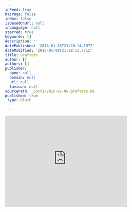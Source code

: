 ```yaml
---
inFeed: true
hasPage: false
inNav: false
isBasedOnUrl: null
inLanguage: null
starred: true
keywords: []
description: ''
datePublished: '2016-01-08T21:28:14.197Z'
dateModified: '2016-01-08T21:28:11.771Z'
title: Grafters
author: []
authors: []
publisher:
  name: null
  domain: null
  url: null
  favicon: null
sourcePath: _posts/2016-01-08-grafters.md
published: true
_type: Blurb

---
```

<iframe src="https://player.vimeo.com/video/98220579?autoplay=1&amp;color=267ced&amp;byline=0&amp;portrait=0" width="400" height="300" frameborder="0" webkitallowfullscreen="webkitallowfullscreen" mozallowfullscreen="mozallowfullscreen" allowfullscreen="allowfullscreen" style=""></iframe>